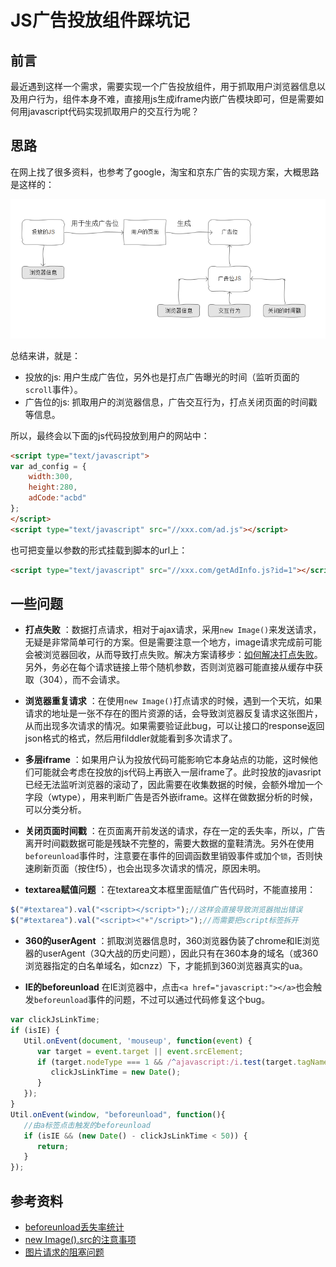 # JS广告投放组件踩坑记

## 前言
最近遇到这样一个需求，需要实现一个广告投放组件，用于抓取用户浏览器信息以及用户行为，组件本身不难，直接用js生成iframe内嵌广告模块即可，但是需要如何用javascript代码实现抓取用户的交互行为呢？

## 思路
在网上找了很多资料，也参考了google，淘宝和京东广告的实现方案，大概思路是这样的：  

![](./img/jsad-1.png)

总结来讲，就是：  
* 投放的js: 用户生成广告位，另外也是打点广告曝光的时间（监听页面的`scroll`事件）。
* 广告位的js: 抓取用户的浏览器信息，广告交互行为，打点关闭页面的时间戳等信息。  

所以，最终会以下面的js代码投放到用户的网站中：

```html
<script type="text/javascript">
var ad_config = {
	width:300,
	height:280,
	adCode:"acbd"
};
</script>
<script type="text/javascript" src="//xxx.com/ad.js"></script>
```

也可把变量以参数的形式挂载到脚本的url上：

```html
<script type="text/javascript" src="//xxx.com/getAdInfo.js?id=1"></script>
```

## 一些问题

* **打点失败** ：数据打点请求，相对于ajax请求，采用`new Image()`来发送请求，无疑是非常简单可行的方案。但是需要注意一个地方，image请求完成前可能会被浏览器回收，从而导致打点失败。解决方案请移步：[如何解决打点失败](http://www.cnblogs.com/xd502djj/p/3291064.html)。另外，务必在每个请求链接上带个随机参数，否则浏览器可能直接从缓存中获取（304），而不会请求。

* **浏览器重复请求** ：在使用`new Image()`打点请求的时候，遇到一个天坑，如果请求的地址是一张不存在的图片资源的话，会导致浏览器反复请求这张图片，从而出现多次请求的情况。如果需要验证此bug，可以让接口的response返回json格式的格式，然后用filddler就能看到多次请求了。

* **多层iframe** ：如果用户认为投放代码可能影响它本身站点的功能，这时候他们可能就会考虑在投放的js代码上再嵌入一层iframe了。此时投放的javasript已经无法监听浏览器的滚动了，因此需要在收集数据的时候，会额外增加一个字段（wtype），用来判断广告是否外嵌iframe。这样在做数据分析的时候，可以分类分析。

* **关闭页面时间戳** ：在页面离开前发送的请求，存在一定的丢失率，所以，广告离开时间戳数据可能是残缺不完整的，需要大数据的童鞋清洗。另外在使用`beforeunload`事件时，注意要在事件的回调函数里销毁事件或加个`锁`，否则快速刷新页面（按住f5），也会出现多次请求的情况，原因未明。

* **textarea赋值问题** ：在textarea文本框里面赋值广告代码时，不能直接用：
```js
$("#textarea").val("<script></script>");//这样会直接导致浏览器抛出错误
$("#textarea").val("<script><"+"/script>");//而需要把script标签拆开
```

* **360的userAgent** ：抓取浏览器信息时，360浏览器伪装了chrome和IE浏览器的userAgent（3Q大战的历史问题），因此只有在360本身的域名（或360浏览器指定的白名单域名，如cnzz）下，才能抓到360浏览器真实的ua。

* **IE的beforeunload** 在IE浏览器中，点击`<a href="javascript:"></a>`也会触发`beforeunload`事件的问题，不过可以通过代码修复这个bug。

```js
var clickJsLinkTime;
if (isIE) {
   Util.onEvent(document, 'mouseup', function(event) {
      var target = event.target || event.srcElement;
      if (target.nodeType === 1 && /^ajavascript:/i.test(target.tagName + target.href)) {
         clickJsLinkTime = new Date();
      }
   });
}
Util.onEvent(window, "beforeunload", function(){
   //由a标签点击触发的beforeunload
   if (isIE && (new Date() - clickJsLinkTime < 50)) {
      return;
   }
});
```

## 参考资料
* [beforeunload丢失率统计](http://ued.taobao.org/blog/2012/11/beforeunload丢失率统计/)
* [new Image().src的注意事项](http://www.cnblogs.com/xd502djj/p/3291064.html)
* [图片请求的阻塞问题](http://www.zhixing123.cn/php/26770.html)